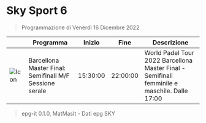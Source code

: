# Sky Sport 6
> Programmazione di Venerdì 16 Dicembre 2022

||Programma|Inizio|Fine|Descrizione|
|---|---|---|---|---|
|![Icon](https://guidatv.sky.it/uuid/0def84ce-c898-4487-a367-c50b98e6442e/cover?md5ChecksumParam=36c22cc846895d5f28f5ec9f76ff5ab5)|Barcellona Master Final: Semifinali M/F Sessione serale|15:30:00|22:00:00|World Padel Tour 2022 Barcellona Master Final - Semifinali femminile e maschile. Dalle 17:00



 > epg-it 0.1.0, MatMasIt - Dati epg SKY